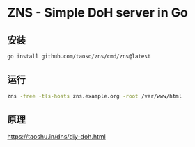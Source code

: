 # ZNS - Simple DoH server in Go

## 安装

```bash
go install github.com/taoso/zns/cmd/zns@latest
```

## 运行

```bash
zns -free -tls-hosts zns.example.org -root /var/www/html
```

## 原理

<https://taoshu.in/dns/diy-doh.html>
